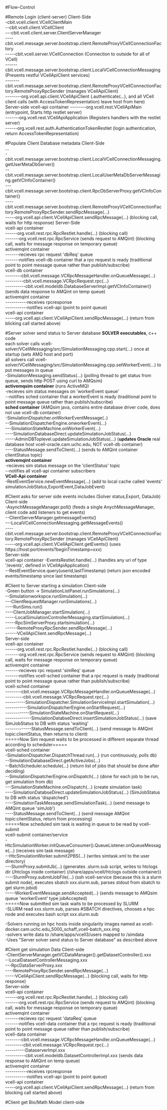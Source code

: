 #Flow-Control

#Remote Login (client-server)
Client-Side  
-cbit.vcell.client.VCellClientMain  
--cbit.vcell.client.VCellClient  
---cbit.vcell.client.server.ClientServerManager  
----cbit.vcell.message.server.bootstrap.client.RemoteProxyVCellConnectionFactory  
-----cbit.vcell.server.VCellConnection (Connection to outside for all of VCell)  
------cbit.vcell.message.server.bootstrap.client.LocalVCellConnectionMessaging (Presents restful VCellApiClient services)  
-------cbit.vcell.message.server.bootstrap.client.RemoteProxyVCellConnectionFactory.RemoteProxyRpcSender (manages VCellApiClient)  
--------org.vcell.api.client.VCellApiClient (.authenticate(...), and all VCell client calls (with AccessTokenRepresentation) leave host from here)  
Server-side
vcell-api container 
--------org.vcell.rest.VCellApiMain (entrypoint, Starts http restlet server)  
-------org.vcell.rest.VCellApiApplication (Registers handlers with the restlet server)  
------org.vcell.rest.auth.AuthenticationTokenRestlet (login authentication, return AccessTokenRepresentation)  

#Populate Client Database metadata
Client-Side  
...  
-cbit.vcell.message.server.bootstrap.client.LocalVCellConnectionMessaging.getUserMetaDbServer()  
--cbit.vcell.message.server.bootstrap.client.LocalUserMetaDbServerMessaging.getVCInfoContainer()  
---cbit.vcell.message.server.bootstrap.client.RpcDbServerProxy.getVCInfoContainer()  
----cbit.vcell.message.server.bootstrap.client.RemoteProxyVCellConnectionFactory.RemoteProxyRpcSender.sendRpcMessage(...)  
-----org.vcell.api.client.VCellApiClient.sendRpcMessage(...)  (blocking call, waits for http response)
Server-Side  
vcell-api container  
------org.vcell.rest.rpc.RpcRestlet.handle(...) (blocking call)  
-------org.vcell.rest.rpc.RpcService  (sends request to AMQint) (blocking call, waits for message response on temporary queue)  
activemqint container  
-------recieves rpc request 'dbReq' queue  
-------notifies vcell-db container that a rpc request is ready (traditional point to point message queue rather than publish/subscribe)  
vcell-db container  
--------cbit.vcell.message.VCRpcMessageHandler.onQueueMessage(...)  
---------cbit.vcell.message.VCRpcRequest.rpc(...)  
----------cbit.vcell.modeldb.DatabaseServerImpl.getVCInfoContainer()  (sends data response to AMQint on temp queue)  
activemqint container  
-----------receives rpcresponse  
-----------notifies vcell-api (point to point queue)  
vcell-api container  
-----org.vcell.api.client.VCellApiClient.sendRpcMessage(...)  (return from blicking call started above)  


#Server solver send status to Server database
**SOLVER executables**, c++ code  
each solver calls vcell-solver/VCellMessaging/src/SimulationMessaging.cpp.start(...) once at startup (sets AMQ host and port)  
all solvers call vcell-solver/VCellMessaging/src/SimulationMessaging.cpp.setWorkerEvent(...) to put messages in queue  
-SimulationMessaging.sendStatus(...) (polling thread to get status from queue, sends http POST using curl to AMQsim)  
**activemqsim container**  (runs ActiveMQ)  
-recieves sim status messages on 'workerEvent queue'  
--notifies sched container that a workerEvent is ready (traditional point to point message queue rather than publish/subscribe)  
**sched container**  (AMQsim java, contains entire database driver code, does not use vcell-db container)  
-SimulationDispatcher.onWorkerEventMessage(..)  
--SimulationDispatcherEngine.onworkerEvent(...)  
---SimulationStateMachine.onWorkerEvent(...)  
----SimulationDatabaseDirect.updateSimulationJobStatus(...)  
-----AdminDBToplevel.updateSimulationJobStatus(...)  (**updates Oracle** real database host vcell-oracle.cam.uchc.edu, NOT vcell-db container)  
----StatusMessage.sendToClient(...) (sends to AMQint container clientStatus topic)  
**activemqint container**  
-recieves sim status message on the 'clientStatus' topic  
--notifies all vcell-api container subscribers  
**VCell-Api container**  
-RestEventService.newEventMessage(...)  (add to local cache called 'events' simulationJobStatus,ExportEvent,DataJobEvent)  

#Client asks for server side events includes (Solver status,Export, DataJob)
Client-side  
-AsynchMessageManager.poll() (feeds a single AnychMessageManager, client code add listeners to get events)  
--ClientServerManager.getmessageEvents()  
---LocalVCellConnectionMessaging.getMessageEvents()  
----cbit.vcell.message.server.bootstrap.client.RemoteProxyVCellConnectionFactory.RemoteProxyRpcSender (manages VCellApiClient)  
-----org.vcell.api.client.VCellApiClient.getEvents() (uses https://host:port/events?beginTimestamp=xxx)  
Server-side  
vcell-api container
-EventsRestlet.handle(...) (handles any uri of type '/events', defined in VCellApiApplication)  
--RestEventService.query(userid,lastTimestamp) (return json encoded events/timestamp since last timestamp)  

#Client to Server starting a simulation
Client-side  
-Green button -> SimulationListPanel.runSimulations(...)  
--Simulationworkspce.runSimulation(...)  
---ClientRequestManager.runSimulations(...)  
----RunSims.run()  
----ClientJobManager.startSimulation(...)  
-----LocalSimulationControllerMessaging.startSimulation(...)  
-----RpcSimServerProxy.startsimulation(...)  
------RemoteProxyRpcSender.sendRpcMessage(...)  
------VCellApiClient.sendRpcMessage(...)  
Server-side  
vcell-api container  
------org.vcell.rest.rpc.RpcRestlet.handle(...) (blocking call)  
-------org.vcell.rest.rpc.RpcService (sends request to AMQint) (blocking call, waits for message response on temporary queue)  
activemqint container  
-------recieves rpc request 'simReq' queue  
-------notifies vcell-sched container that a rpc request is ready (traditional point to point message queue rather than publish/subscribe)  
vcell-sched container  
--------cbit.vcell.message.VCRpcMessageHandler.onQueueMessage(...)  
---------cbit.vcell.message.VCRpcRequest.rpc(...)  
----------SimulationDispatcher.SimulationServiceImpl.startSimulation(...)  
-----------SimulationDispatcherEngine.onStartRequest(...)  
------------SimulationStateMachine.onStartRequest(...)  
-------------SimulationDatabseDirect.insertSimulationJobStatus(...) (save SimJobStatus to DB with status 'waiting'  
-------------StatusMessage.sendToClient(...) (send message to AMQint topic:clientStatus, then returns to client)  
=====Now Sim request waits to be processed in different separate thread according to scheduler=====  
vcell-sched container  
-SimulationDispatcher.DispatchThread.run(...) (run continuously, polls db)  
--SimulationDatabaseDirect.getActiveJobs(...)  
--BatchScheduler.schedule(...) (return list of jobs that should be done after deciding)  
--SimulationDispatcherEngine.onDispatch(...) {done for each job to be run, get simulation from db)  
---SimulationStateMachine.onDispatch(...) (create simulation task)  
----SimulationDatabseDirect.updateSimulationJobStatus(...) (SimJobStatus to DB with status 'dispatched')  
----SimulationTaskMessage.sendSimulationTask(...) (send message to AMQint queue 'simJob')  
----StatusMessage.sendToClient(...) (send message AMQint topic:clientStatus, return from processing)  
=====Now scheduled sim task is waiting in queue to be read by vcell-submit  
vcell-submit container/service  
-HtcSimulationWorker.initQueueConsumer().QueueListener.onQueueMessage(...) (receives sim task message)  
--HtcSimulationWorker.submit2PBS(...) (writes simtask.xml to the user directory)  
---SlurmProxy.submitJb(...) (generates .slurm.sub script, writes to htclogs dir (/htclogs inside container) (/share/apps/vcell/htclogs outside container))  
----SlurmProxy.submitJobFile(...) (ssh vcell-service (because this is a slurm submit node), executes sbatch xxx.slurm.sub, parses stdout from sbatch to get slurm jobid)  
-----WorkerEventMessage.sendAccepted(...) (sends message to AMQsim queue 'workerEvent' type jobAccepted)  
=====Now submitted sim task waits to be processed by SLURM  
-SLURM read xxx.slurm.sub, parses #SBATCH directives, chooses a hpc node and executes bash script xxx.slurm.sub  
 


-Solvers running on hpc hosts inside singularity images named as vcell-docker.cam.uchc.edu_5000_schaff_vcell-batch_xxx.img  
-solvers write data to /share/apps/vcell3/users mapped to /simdata  
-Uses "Server solver send status to Server database" as described above  

#Client get simulation Data
Client-side  
-ClientServerManager.getVCDataManager().getDatasetController().xxx  
--LocalDatasetControllerMessaging.xxx  
---RpcDataServerProxy.xxx  
----RemoteProxyRpcSender.sendRpcMessage(...)  
-----VCellApiClient.sendRpcMessage(...) (blocking call, waits for http response)  
Server-side  
vcell-api container  
------org.vcell.rest.rpc.RpcRestlet.handle(...) (blocking call)  
-------org.vcell.rest.rpc.RpcService  (sends request to AMQint) (blocking call, waits for message response on temporary queue)  
activemqint container  
-------recieves rpc request 'dataReq' queue  
-------notifies vcell-data container that a rpc request is ready (traditional point to point message queue rather than publish/subscribe)  
vcell-data container  
--------cbit.vcell.message.VCRpcMessageHandler.onQueueMessage(...)  
---------cbit.vcell.message.VCRpcRequest.rpc(...)  
----------DataserverImpl.xxx  
----------cbit.vcell.modeldb.DatasetControllerImpl.xxx  (sends data response to AMQint on temp queue)  
activemqint container  
-----------receives rpcresponse  
-----------notifies vcell-api (point to point queue)  
vcell-api container  
-----org.vcell.api.client.VCellApiClient.sendRpcMessage(...)  (return from blocking call started above)  


#Client get Bio/Math Model
client-side


